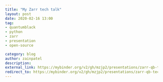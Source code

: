 ```yaml
---
title: "My Zarr tech talk"
layout: post
date: 2020-02-16 13:00
tag: 
- quantumblack
- python
- zarr
- presentation
- open-source

category: blog
author: zainpatel
description: 
external_link: https://mybinder.org/v2/gh/mzjp2/presentations/zarr-qb-tech-talk-2020?filepath=Zarr.ipynb
redirect_to: https://mybinder.org/v2/gh/mzjp2/presentations/zarr-qb-tech-talk-2020?filepath=Zarr.ipynb
---
```

